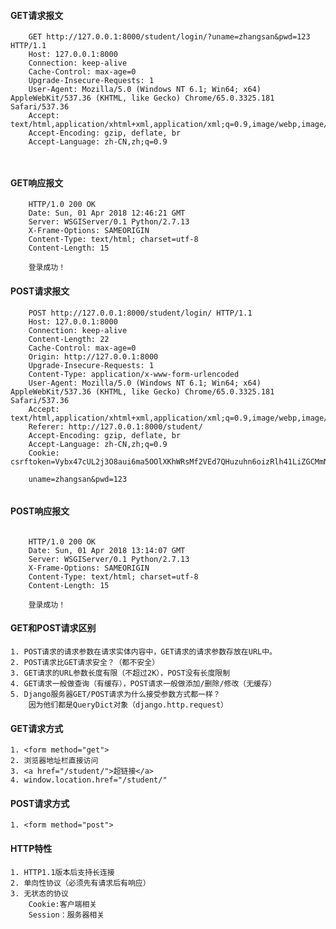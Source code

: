 #### GET请求报文

```
    GET http://127.0.0.1:8000/student/login/?uname=zhangsan&pwd=123 HTTP/1.1
    Host: 127.0.0.1:8000
    Connection: keep-alive
    Cache-Control: max-age=0
    Upgrade-Insecure-Requests: 1
    User-Agent: Mozilla/5.0 (Windows NT 6.1; Win64; x64) AppleWebKit/537.36 (KHTML, like Gecko) Chrome/65.0.3325.181 Safari/537.36
    Accept: text/html,application/xhtml+xml,application/xml;q=0.9,image/webp,image/apng,*/*;q=0.8
    Accept-Encoding: gzip, deflate, br
    Accept-Language: zh-CN,zh;q=0.9
    
    
```


#### GET响应报文

```
    HTTP/1.0 200 OK
    Date: Sun, 01 Apr 2018 12:46:21 GMT
    Server: WSGIServer/0.1 Python/2.7.13
    X-Frame-Options: SAMEORIGIN
    Content-Type: text/html; charset=utf-8
    Content-Length: 15
    
    登录成功！

```



#### POST请求报文

```
    POST http://127.0.0.1:8000/student/login/ HTTP/1.1
    Host: 127.0.0.1:8000
    Connection: keep-alive
    Content-Length: 22
    Cache-Control: max-age=0
    Origin: http://127.0.0.1:8000
    Upgrade-Insecure-Requests: 1
    Content-Type: application/x-www-form-urlencoded
    User-Agent: Mozilla/5.0 (Windows NT 6.1; Win64; x64) AppleWebKit/537.36 (KHTML, like Gecko) Chrome/65.0.3325.181 Safari/537.36
    Accept: text/html,application/xhtml+xml,application/xml;q=0.9,image/webp,image/apng,*/*;q=0.8
    Referer: http://127.0.0.1:8000/student/
    Accept-Encoding: gzip, deflate, br
    Accept-Language: zh-CN,zh;q=0.9
    Cookie: csrftoken=Vybx47cUL2j3O8aui6ma5OOlXKhWRsMf2VEd7QHuzuhn6oizRlh41LiZGCMmN0hS
    
    uname=zhangsan&pwd=123
    
```


#### POST响应报文

```

    HTTP/1.0 200 OK
    Date: Sun, 01 Apr 2018 13:14:07 GMT
    Server: WSGIServer/0.1 Python/2.7.13
    X-Frame-Options: SAMEORIGIN
    Content-Type: text/html; charset=utf-8
    Content-Length: 15
    
    登录成功！

```

#### GET和POST请求区别

	1. POST请求的请求参数在请求实体内容中，GET请求的请求参数存放在URL中。
	2. POST请求比GET请求安全？（都不安全）
	3. GET请求的URL参数长度有限（不超过2K），POST没有长度限制
	4. GET请求一般做查询（有缓存），POST请求一般做添加/删除/修改（无缓存）
	5. Django服务器GET/POST请求为什么接受参数方式都一样？
		因为他们都是QueryDict对象（django.http.request）


#### GET请求方式
    1. <form method="get">
    2. 浏览器地址栏直接访问
    3. <a href="/student/">超链接</a>
    4. window.location.href="/student/"
    
    
#### POST请求方式
    1. <form method="post">
    

#### HTTP特性
    1. HTTP1.1版本后支持长连接
    2. 单向性协议（必须先有请求后有响应）
    3. 无状态的协议
        Cookie:客户端相关
        Session：服务器相关
  